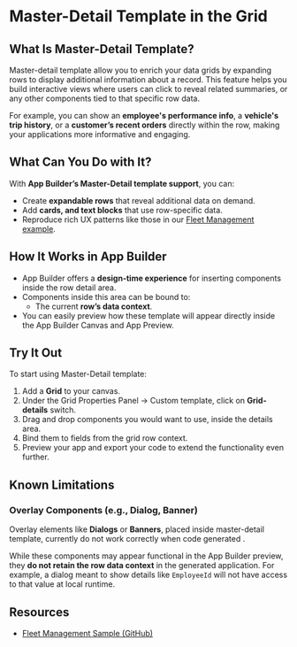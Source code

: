 # Master-Detail Template in the Grid

## What Is Master-Detail Template?

Master-detail template allow you to enrich your data grids by expanding rows to display additional information about a record. This feature helps you build interactive views where users can click to reveal related summaries, or any other components tied to that specific row data.

For example, you can show an **employee's performance info**, a **vehicle's trip history**, or a **customer’s recent orders** directly within the row, making your applications more informative and engaging.

## What Can You Do with It?

With **App Builder’s Master-Detail template support**, you can:

* Create **expandable rows** that reveal additional data on demand.
* Add **cards, and text blocks** that use row-specific data.
* Reproduce rich UX patterns like those in our [Fleet Management example](https://www.infragistics.com/products/ignite-ui-angular/grid-samples).

## How It Works in App Builder

* App Builder offers a **design-time experience** for inserting components inside the row detail area.
* Components inside this area can be bound to:
  * The current **row’s data context**.
* You can easily preview how these template will appear directly inside the App Builder Canvas and App Preview.

## Try It Out

To start using Master-Detail template:

1. Add a **Grid** to your canvas.
2. Under the Grid Properties Panel -> Custom template, click on **Grid-details** switch.
3. Drag and drop components you would want to use, inside the details area.
4. Bind them to fields from the grid row context.
5. Preview your app and export your code to extend the functionality even further.

## Known Limitations

### Overlay Components (e.g., Dialog, Banner)

Overlay elements like **Dialogs** or **Banners**, placed inside master-detail template, currently do not work correctly when code generated .

While these components may appear functional in the App Builder preview, they **do not retain the row data context** in the generated application. For example, a dialog meant to show details like `EmployeeId` will not have access to that value at local runtime.

## Resources

* [Fleet Management Sample (GitHub)](https://www.infragistics.com/products/ignite-ui-angular/grid-samples)